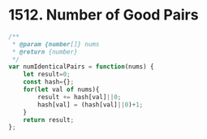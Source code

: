 # 1512. Number of Good Pairs

```javascript
/**
 * @param {number[]} nums
 * @return {number}
 */
var numIdenticalPairs = function(nums) {
    let result=0;
    const hash={};
    for(let val of nums){
        result += hash[val]||0;
        hash[val] = (hash[val]||0)+1;
    }
    return result;
};

```
